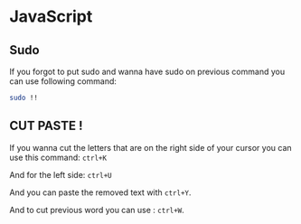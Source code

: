 JavaScript
========================
## Sudo
If you forgot to put sudo and wanna have sudo on previous command you can use following command:
~~~bash
sudo !!
~~~

## CUT PASTE !
If you wanna cut the letters that are on the right side of your cursor you can use this command: ```ctrl+K```

And for the left side: ```ctrl+U```

And you can paste the removed text with ```ctrl+Y```.

And to cut previous word you can use : ```ctrl+W```.

